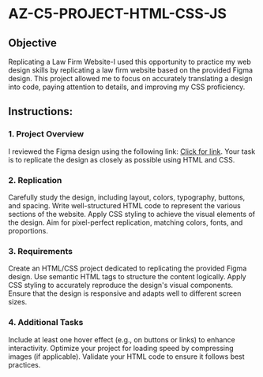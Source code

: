 # AZ-C5-PROJECT-HTML-CSS-JS

## Objective

Replicating a Law Firm Website-I used this opportunity to practice my web design skills by replicating a law firm website based on the provided Figma design. This project allowed me to focus on accurately translating a design into code, paying attention to details, and improving my CSS proficiency.

## Instructions:

### 1. Project Overview

I reviewed the Figma design using the following link: [Click for link](https://www.figma.com/file/QUreEf9IO2uhYH5ZKyAh0y/Law-firm-site?type=design&node-id=0-1&mode=design&t=zLcGAO8wFUNjAfN9-0).
Your task is to replicate the design as closely as possible using HTML and CSS.

### 2. Replication

Carefully study the design, including layout, colors, typography, buttons, and spacing.
Write well-structured HTML code to represent the various sections of the website.
Apply CSS styling to achieve the visual elements of the design.
Aim for pixel-perfect replication, matching colors, fonts, and proportions.

### 3. Requirements

Create an HTML/CSS project dedicated to replicating the provided Figma design.
Use semantic HTML tags to structure the content logically.
Apply CSS styling to accurately reproduce the design's visual components.
Ensure that the design is responsive and adapts well to different screen sizes.

### 4. Additional Tasks

Include at least one hover effect (e.g., on buttons or links) to enhance interactivity.
Optimize your project for loading speed by compressing images (if applicable).
Validate your HTML code to ensure it follows best practices.
